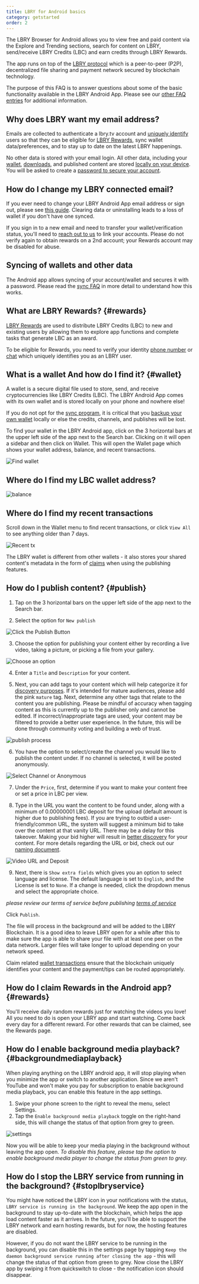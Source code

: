 ```yaml
---
title: LBRY for Android basics
category: getstarted
order: 2
---
```


The LBRY Browser for Android allows you to view free and paid content via the Explore and Trending sections, search for content on LBRY,  send/receive LBRY Credits (LBC) and earn credits through LBRY Rewards.

The app runs on top of the [LBRY protocol](/faq/what-is-lbry) which is a peer-to-peer (P2P), decentralized file sharing and payment network secured by blockchain technology.

The purpose of this FAQ is to answer questions about some of the basic functionality available in the LBRY Android App. Please see our [other FAQ entries](/faq) for additional information.

## Why does LBRY want my email address?

Emails are collected to authenticate a lbry.tv account and [uniquely identify](/faq/phone) users so that they can be eligible for [LBRY Rewards](#rewards), sync wallet data/preferences, and to stay up to date on the latest LBRY happenings.

No other data is stored with your email login. All other data, including your [wallet](#wallet), [downloads](#data), and published content are stored [locally on your device](/faq/lbry-directories#android).  You will be asked to create a [password to secure your account](/faq/account_sync).

## How do I change my LBRY connected email?

If you ever need to change your LBRY Android App email address or sign out, please see [this guide](/faq/how-to-change-email#android). Clearing data or uninstalling leads to a loss of wallet if you don't have one synced.

If you sign in to a new email and need to transfer your wallet/verification status, you'll need to [reach out to us](mailto:help@lbry.com) to link your accounts. Please do not verify again to obtain rewards on a 2nd account; your Rewards account may be disabled for abuse.

## Syncing of wallets and other data

The Android app allows syncing of your account/wallet and secures it with a password. Please read the [sync FAQ](/faq/account_sync) in more detail to understand how this works.

## What are LBRY Rewards? {#rewards}

[LBRY Rewards](/faq/rewards) are used to distribute LBRY Credits (LBC) to new and existing users by allowing them to explore app functions and complete tasks that generate LBC as an award.

To be eligible for Rewards, you need to verify your identity [phone number](/faq/phone) or [chat](https://chat.lbry.com) which uniquely identifies you as an LBRY user.

## What is a wallet And how do I find it? {#wallet}

A wallet is a secure digital file used to store, send, and receive cryptocurrencies like LBRY Credits (LBC).
The LBRY Android App comes with its own wallet and is stored locally on your phone and nowhere else!

If you do not opt for the [sync program](/faq/account_sync), it is critical that you [backup your own wallet](/faq/how-to-backup-wallet#android) locally or else the credits, channels, and publishes will be lost.

To find your wallet in the LBRY Android app, click on the 3 horizontal bars at the upper left side of the app next to the Search bar. Clicking on it will open a sidebar and then click on Wallet. This will open the Wallet page which shows your wallet address, balance, and recent transactions.

![Find wallet](https://thumbs.spee.ch/view/d/290c0ad650d757bb.jpg)

## Where do I find my LBC wallet address?

![balance](https://thumbs.spee.ch/view/c/c8f75c95b1dbd35c.jpg)

## Where do I find my recent transactions
Scroll down in the Wallet menu to find recent transactions, or click `View All` to see anything older than 7 days.

![Recent tx](https://thumbs.spee.ch/view/1/fa62fd26d18fba12.jpg)

The LBRY wallet is different from other wallets - it also stores your shared content's metadata in the form of [claims](/faq/naming) when using the publishing features.

## How do I publish content? {#publish}

1. Tap on the 3 horizontal bars on the upper left side of the app next to the Search bar.

2. Select the option for `New publish`

![Click the Publish Button](https://thumbs.spee.ch/view/d/9380dfd641fcb4b2.jpg)

3. Choose the option for publishing your content either by recording a live video, taking a picture, or picking a file from your gallery.

![Choose an option](https://thumbs.spee.ch/view/1/6f75ed8649b5ef1c.jpg)

4. Enter a `Title` and `Description` for your content.

5. Next, you can add tags to your content which will help categorize it for [discovery purposes](https://lbry.com/faq/trending). If it's intended for mature audiences, please add the pink `mature` tag. Next, determine any other tags that relate to the content you are publishing. Please be mindful of accuracy when tagging content as this is currently up to the publisher only and cannot be edited. If incorrect/inappropriate tags are used, your content may be filtered to provide a better user experience. In the future, this will be done through community voting and building a web of trust.

![publish process](https://thumbs.spee.ch/view/a/5085234b9874d903.jpg)

6. You have the option to select/create the channel you would like to publish the content under. If no channel is selected, it will be posted anonymously.

![Select Channel or Anonymous](https://thumbs.spee.ch/view/b/b8c644252ec6c7b3.jpg)

7. Under the `Price`, first, determine if you want to make your content free or set a price in LBC per view.

8. Type in the URL you want the content to be found under, along with a minimum of 0.00000001 LBC deposit for the upload (default amount is higher due to publishing fees). If you are trying to outbid a user-friendly/common URL, the system will suggest a minimum bid to take over the content at that vanity URL. There may be a delay for this takeover. Making your bid higher will result in [better discovery](/faq/trending) for your content. For more details regarding the URL or bid, check out our [naming document](/faq/naming).

![Video URL and Deposit](https://thumbs.spee.ch/view/6/ae467011c0904d4f.jpg)

9. Next, there is `Show extra fields` which gives you an option to select language and license. The default language is set to `English`, and the License is set to `None`.  If a change is needed, click the dropdown menus and select the appropriate choice.

*please review our terms of service before publishing [terms of service](/termsofservice)*

Click `Publish`.

The file will process in the background and will be added to the LBRY Blockchain. It is a good idea to leave LBRY open for a while after this to make sure the app is able to share your file with at least one peer on the data network. Larger files will take longer to upload depending on your network speed.


Claim related [wallet transactions](/faq/transaction-types) ensure that the blockchain uniquely identifies your content and the payment/tips can be routed appropriately.

## How do I claim Rewards in the Android app? {#rewards}

You'll receive daily random rewards just for watching the videos you love! All you need to do is open your LBRY app and start watching. Come back every day for a different reward. For other rewards that can be claimed, see the Rewards page.

## How do I enable background media playback? {#backgroundmediaplayback}

When playing anything on the LBRY android app, it will stop playing when you minimize the app or switch to another application. Since we aren't YouTube and won't make you pay for subscription to enable background media playback, you can enable this feature in the app settings.

1. Swipe your phone screen to the right to reveal the menu, select Settings.
2. Tap the `Enable background media playback` toggle on the right-hand side, this will change the status of that option from grey to green.

![settings](https://thumbs.spee.ch/view/5/dec91d6d33fb780a.jpg)

Now you will be able to keep your media playing in the background without leaving the app open.
*To disable this feature, please tap the option to enable background media player to change the status from green to grey.*

## How do I stop the LBRY service from running in the background? {#stoplbryservice}

You might have noticed the LBRY icon in your notifications with the status, `LBRY service is running in the background`. We keep the app open in the background to stay up-to-date with the blockchain, which helps the app load content faster as it arrives. In the future, you'll be able to support the LBRY network and earn hosting rewards, but for now, the hosting features are disabled.

However, if you do not want the LBRY service to be running in the background, you can disable this in the settings page by tapping `Keep the daemon background service running after closing the app` - this will change the status of that option from green to grey. Now close the LBRY app by swiping it from quickswitch to close - the notification icon should disappear.
